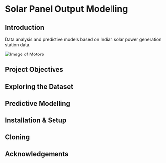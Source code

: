 # Solar Panel Output Modelling

Introduction
---

Data analysis and predictive models based on Indian solar power generation station data.

![Image of Motors](https://github.com/PMetcalf/solar-power-generation-project//Miscellaneous/solar_panel_low_res_201110.jpg)

Project Objectives
---

Exploring the Dataset
---

Predictive Modelling
---

Installation & Setup
---

Cloning
---

Acknowledgements
---